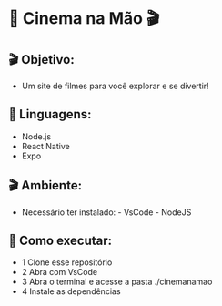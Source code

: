 

#  🍿  Cinema na Mão  🎬

## 🎬 Objetivo: 
- Um site de filmes para você explorar e se divertir!

## 🍿 Linguagens:
- Node.js
- React Native
- Expo

## 🎬 Ambiente:
- Necessário ter instalado: - VsCode - NodeJS

## 🍿 Como executar:
- 1 Clone esse repositório
- 2 Abra com VsCode
- 3 Abra o terminal e acesse a pasta ./cinemanamao
- 4 Instale as dependências
